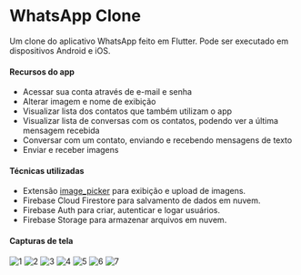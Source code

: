# WhatsApp Clone

Um clone do aplicativo WhatsApp feito em Flutter. Pode ser executado em dispositivos Android e iOS.



#### Recursos do app

- Acessar sua conta através de e-mail e senha
- Alterar imagem e nome de exibição
- Visualizar lista dos contatos que também utilizam o app
- Visualizar lista de conversas com os contatos, podendo ver a última mensagem recebida
- Conversar com um contato, enviando e recebendo mensagens de texto
- Enviar e receber imagens



#### Técnicas utilizadas

- Extensão [image_picker](https://pub.dev/packages/image_picker) para exibição e upload de imagens.
- Firebase Cloud Firestore para salvamento de dados em nuvem.
- Firebase Auth para criar, autenticar e logar usuários.
- Firebase Storage para armazenar arquivos em nuvem.



#### Capturas de tela

![1](screenshots\1.png) ![2](screenshots\2.png) ![3](screenshots\3.png) ![4](screenshots\4.png) ![5](screenshots\5.png) ![6](screenshots\6.png) ![7](screenshots\7.png)

